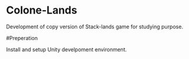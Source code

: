 # Colone-Lands
Development of copy version of Stack-lands game for studying purpose.


#Preperation

Install and setup Unity develpoment environment.
